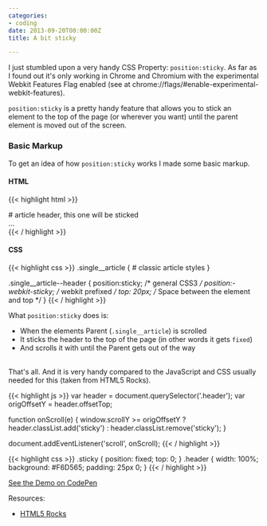 ```yaml
---
categories:
- coding
date: 2013-09-20T00:00:00Z
title: A bit sticky

---
```


I just stumbled upon a very handy CSS Property: `position:sticky`. As far as I found out it's only working in Chrome and Chromium with the experimental Webkit Features Flag enabled (see at chrome://flags/#enable-experimental-webkit-features).

`position:sticky` is a pretty handy feature that allows you to stick an element to the top of the page (or wherever you want) until the parent element is moved out of the screen. 

### Basic Markup
To get an idea of how `position:sticky` works I made some basic markup.

#### HTML
{{< highlight html >}}
<article class="single__article">
    <hgroup class="single__article--header">
        # article header, this one will be sticked
    </hgroup>
    ...
</article>
{{< / highlight >}}

#### CSS 
{{< highlight css >}}
.single__article {
    # classic article styles
}

.single__article--header {
    position:sticky; /* general CSS3 */
    position:-webkit-sticky; /* webkit prefixed */
    top: 20px; /* Space between the element and top */
}
{{< / highlight >}}

What `position:sticky` does is:

-   When the elements Parent (`.single__article`) is scrolled
-   It sticks the header to the top of the page (in other words it gets `fixed`)
-   And scrolls it with until the Parent gets out of the way

<br>
That's all. And it is very handy compared to the JavaScript and CSS usually needed for this (taken from HTML5 Rocks).

{{< highlight js >}}
var header = document.querySelector('.header');
var origOffsetY = header.offsetTop;

function onScroll(e) {
  window.scrollY >= origOffsetY ? header.classList.add('sticky') :
                                  header.classList.remove('sticky');
}

document.addEventListener('scroll', onScroll);
{{< / highlight >}}

{{< highlight css >}}
.sticky {
  position: fixed;
  top: 0;
}
.header {
  width: 100%;
  background: #F6D565;
  padding: 25px 0;
}
{{< / highlight >}}

[See the Demo on CodePen](http://codepen.io/kevingimbel/pen/Cybof)

Resources:

-   [HTML5 Rocks](http://updates.html5rocks.com/2012/08/Stick-your-landings-position-sticky-lands-in-WebKit)
